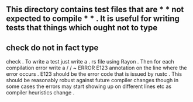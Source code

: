 This
directory
contains
test
files
that
are
*
*
not
expected
to
compile
*
*
.
It
is
useful
for
writing
tests
that
things
which
ought
not
to
type
-
check
do
not
in
fact
type
-
check
.
To
write
a
test
just
write
a
.
rs
file
using
Rayon
.
Then
for
each
compilation
error
write
a
/
/
~
ERROR
E123
annotation
on
the
line
where
the
error
occurs
.
E123
should
be
the
error
code
that
is
issued
by
rustc
.
This
should
be
reasonably
robust
against
future
compiler
changes
though
in
some
cases
the
errors
may
start
showing
up
on
different
lines
etc
as
compiler
heuristics
change
.
